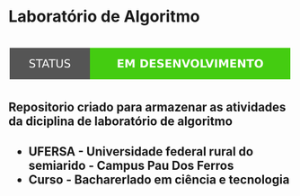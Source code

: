 <h1 text alingn="center"> Laboratório de Algoritmo <h1>
  
  <p align="center">
  <img src="https://raw.githubusercontent.com/Ricardo-SS/Imagens/80be1fab0908aa116d78527637aab99ac026dac1/status.svg"/>
  </p>
  
  <h2> Repositorio criado para armazenar as atividades da diciplina de laboratório de algoritmo<h2>
    
  - UFERSA - Universidade federal rural do semiarido - Campus Pau Dos Ferros
  - Curso - Bacharerlado em ciência e tecnologia
  
